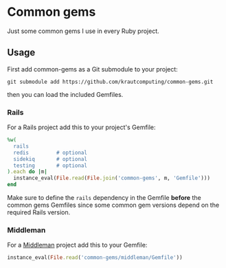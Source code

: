 # Common gems

Just some common gems I use in every Ruby project.

## Usage

First add common-gems as a Git submodule to your project:

```
git submodule add https://github.com/krautcomputing/common-gems.git
```

then you can load the included Gemfiles.

### Rails

For a Rails project add this to your project's Gemfile:

```ruby
%w(
  rails
  redis         # optional
  sidekiq       # optional
  testing       # optional
).each do |m|
  instance_eval(File.read(File.join('common-gems', m, 'Gemfile')))
end
```

Make sure to define the `rails` dependency in the Gemfile **before** the common gems Gemfiles since some common gem versions depend on the required Rails version.

### Middleman

For a [Middleman](http://middlemanapp.com/) project add this to your Gemfile:

```ruby
instance_eval(File.read('common-gems/middleman/Gemfile'))
```
